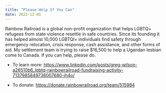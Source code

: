 ```yaml
---
title: "Please Help If You Can"
date: 2023-12-05
---
```


Rainbow Railroad is a global non-profit organization
that helps LGBTQ+ refugees from state violence resettle in safe countries.
Since its founding it has helped almost 10,000 LGBTQI+ individuals find safety
through emergency relocation, crisis response, cash assistance, and other forms of aid.
My settlement team is trying to raise $16,500 to help a Ugandan lesbian come to Canada.
If you can help, please do.

-   To learn more: <https://www.linkedin.com/posts/greg-wilson-a26510b6_lgbtq-rainbowrailroad-fundraising-activity-7137985849736007680-jh4o/>

-   To donate: <https://donate.rainbowrailroad.org/team/515984>
